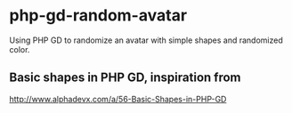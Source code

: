 # php-gd-random-avatar
Using PHP GD to randomize an avatar with simple shapes and randomized color.

## Basic shapes in PHP GD, inspiration from
http://www.alphadevx.com/a/56-Basic-Shapes-in-PHP-GD
